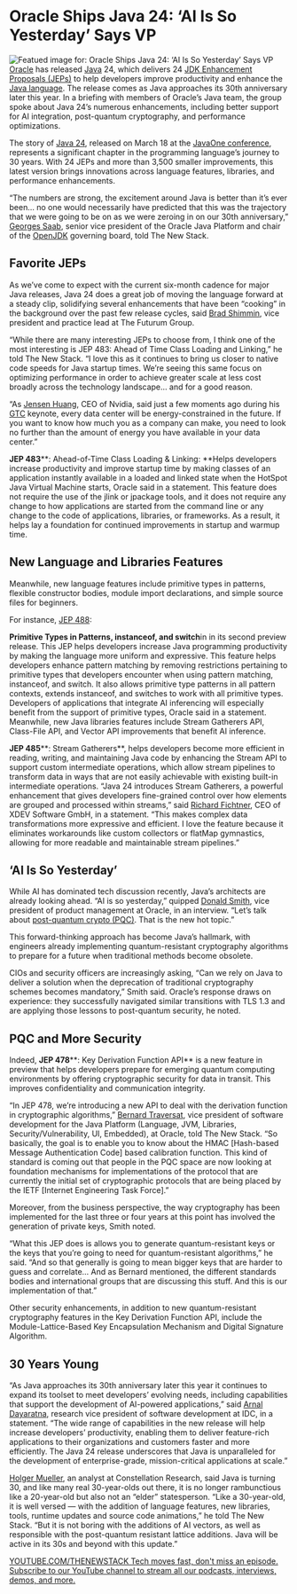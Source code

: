 # Oracle Ships Java 24: ‘AI Is So Yesterday’ Says VP
![Featued image for: Oracle Ships Java 24: ‘AI Is So Yesterday’ Says VP](https://cdn.thenewstack.io/media/2025/03/71dfe572-getty-images-jpx9yr5rggw-unsplash-1-1024x683.jpg)
[Oracle](https://developer.oracle.com/?utm_content=inline+mention) has released [Java](https://thenewstack.io/introduction-to-java-programming-language/) 24, which delivers 24 [JDK Enhancement Proposals (JEPs)](https://thenewstack.io/java-22-making-java-more-attractive-for-ai-apps-workloads/) to help developers improve productivity and enhance the [Java language](https://thenewstack.io/language-wars-2024-python-leads-java-maintains-rust-rises/). The release comes as Java approaches its 30th anniversary later this year.
In a briefing with members of Oracle’s Java team, the group spoke about Java 24’s numerous enhancements, including better support for AI integration, post-quantum cryptography, and performance optimizations.

The story of [Java 24](https://openjdk.org/projects/jdk/24/), released on March 18 at the [JavaOne conference](https://www.oracle.com/javaone/), represents a significant chapter in the programming language’s journey to 30 years. With 24 JEPs and more than 3,500 smaller improvements, this latest version brings innovations across language features, libraries, and performance enhancements.

“The numbers are strong, the excitement around Java is better than it’s ever been… no one would necessarily have predicted that this was the trajectory that we were going to be on as we were zeroing in on our 30th anniversary,” [Georges Saab](https://www.linkedin.com/in/georgessaab/), senior vice president of the Oracle Java Platform and chair of the [OpenJDK](https://thenewstack.io/the-hidden-risks-of-unsupported-openjdk-in-financial-systems/) governing board, told The New Stack.

## Favorite JEPs
As we’ve come to expect with the current six-month cadence for major Java releases, Java 24 does a great job of moving the language forward at a steady clip, solidifying several enhancements that have been “cooking” in the background over the past few release cycles, said [Brad Shimmin](https://www.linkedin.com/in/bradshimmin/), vice president and practice lead at The Futurum Group.

“While there are many interesting JEPs to choose from, I think one of the most interesting is JEP 483: Ahead of Time Class Loading and Linking,” he told The New Stack. “I love this as it continues to bring us closer to native code speeds for Java startup times. We’re seeing this same focus on optimizing performance in order to achieve greater scale at less cost broadly across the technology landscape… and for a good reason.

“As [Jensen Huang](https://www.linkedin.com/in/jenhsunhuang/), CEO of Nvidia, said just a few moments ago during his [GTC](https://www.nvidia.com/gtc/) keynote, every data center will be energy-constrained in the future. If you want to know how much you as a company can make, you need to look no further than the amount of energy you have available in your data center.”

**JEP 483****: Ahead-of-Time Class Loading & Linking: **Helps developers increase productivity and improve startup time by making classes of an application instantly available in a loaded and linked state when the HotSpot Java Virtual Machine starts, Oracle said in a statement. This feature does not require the use of the jlink or jpackage tools, and it does not require any change to how applications are started from the command line or any change to the code of applications, libraries, or frameworks. As a result, it helps lay a foundation for continued improvements in startup and warmup time.
## New Language and Libraries Features
Meanwhile, new language features include primitive types in patterns, flexible constructor bodies, module import declarations, and simple source files for beginners.

For instance, [ JEP 488](https://openjdk.org/jeps/488):

**Primitive Types in Patterns, instanceof, and switch**in in its second preview release. This JEP helps developers increase Java programming productivity by making the language more uniform and expressive. This feature helps developers enhance pattern matching by removing restrictions pertaining to primitive types that developers encounter when using pattern matching, instanceof, and switch. It also allows primitive type patterns in all pattern contexts, extends instanceof, and switches to work with all primitive types. Developers of applications that integrate AI inferencing will especially benefit from the support of primitive types, Oracle said in a statement.
Meanwhile, new Java libraries features include Stream Gatherers API, Class-File API, and Vector API improvements that benefit AI inference.

**JEP 485****: Stream Gatherers**, helps developers become more efficient in reading, writing, and maintaining Java code by enhancing the Stream API to support custom intermediate operations, which allow stream pipelines to transform data in ways that are not easily achievable with existing built-in intermediate operations.
“Java 24 introduces Stream Gatherers, a powerful enhancement that gives developers fine-grained control over how elements are grouped and processed within streams,” said [Richard Fichtner](https://www.linkedin.com/in/richardfichtner/?locale=de_DE), CEO of XDEV Software GmbH, in a statement. “This makes complex data transformations more expressive and efficient. I love the feature because it eliminates workarounds like custom collectors or flatMap gymnastics, allowing for more readable and maintainable stream pipelines.”

## ‘AI Is So Yesterday’
While AI has dominated tech discussion recently, Java’s architects are already looking ahead. “AI is so yesterday,” quipped [Donald Smith](https://www.linkedin.com/in/donaldojdk/), vice president of product management at Oracle, in an interview. “Let’s talk about [post-quantum crypto (PQC)](https://thenewstack.io/nist-secures-encryption-for-a-time-after-classical-computing/). That is the new hot topic.”

This forward-thinking approach has become Java’s hallmark, with engineers already implementing quantum-resistant cryptography algorithms to prepare for a future when traditional methods become obsolete.

CIOs and security officers are increasingly asking, “Can we rely on Java to deliver a solution when the deprecation of traditional cryptography schemes becomes mandatory,” Smith said. Oracle’s response draws on experience: they successfully navigated similar transitions with TLS 1.3 and are applying those lessons to post-quantum security, he noted.

## PQC and More Security
Indeed, **JEP 478****: Key Derivation Function API** is a new feature in preview that helps developers prepare for emerging quantum computing environments by offering cryptographic security for data in transit. This improves confidentiality and communication integrity.

“In JEP 478, we’re introducing a new API to deal with the derivation function in cryptographic algorithms,” [Bernard Traversat](https://www.linkedin.com/in/btratra/), vice president of software development for the Java Platform (Language, JVM, Libraries, Security/Vulnerability, UI, Embedded), at Oracle, told The New Stack. “So basically, the goal is to enable you to know about the HMAC [Hash-based Message Authentication Code] based calibration function. This kind of standard is coming out that people in the PQC space are now looking at foundation mechanisms for implementations of the protocol that are currently the initial set of cryptographic protocols that are being placed by the IETF [Internet Engineering Task Force].”

Moreover, from the business perspective, the way cryptography has been implemented for the last three or four years at this point has involved the generation of private keys, Smith noted.

“What this JEP does is allows you to generate quantum-resistant keys or the keys that you’re going to need for quantum-resistant algorithms,” he said. “And so that generally is going to mean bigger keys that are harder to guess and correlate… And as Bernard mentioned, the different standards bodies and international groups that are discussing this stuff. And this is our implementation of that.”

Other security enhancements, in addition to new quantum-resistant cryptography features in the Key Derivation Function API, include the Module-Lattice-Based Key Encapsulation Mechanism and Digital Signature Algorithm.

## 30 Years Young
“As Java approaches its 30th anniversary later this year it continues to expand its toolset to meet developers’ evolving needs, including capabilities that support the development of AI-powered applications,” said [Arnal Dayaratna](https://www.idc.com/getdoc.jsp?containerId=PRF004946), research vice president of software development at IDC, in a statement. “The wide range of capabilities in the new release will help increase developers’ productivity, enabling them to deliver feature-rich applications to their organizations and customers faster and more efficiently. The Java 24 release underscores that Java is unparalleled for the development of enterprise-grade, mission-critical applications at scale.”

[Holger Mueller](https://www.linkedin.com/in/holgermueller/), an analyst at Constellation Research, said Java is turning 30, and like many real 30-year-olds out there, it is no longer rambunctious like a 20-year-old but also not an “elder” statesperson.
“Like a 30-year-old, it is well versed — with the addition of language features, new libraries, tools, runtime updates and source code animations,” he told The New Stack. “But it is not boring with the additions of AI vectors, as well as responsible with the post-quantum resistant lattice additions. Java will be active in its 30s and beyond with this update.”

[
YOUTUBE.COM/THENEWSTACK
Tech moves fast, don't miss an episode. Subscribe to our YouTube
channel to stream all our podcasts, interviews, demos, and more.
](https://youtube.com/thenewstack?sub_confirmation=1)